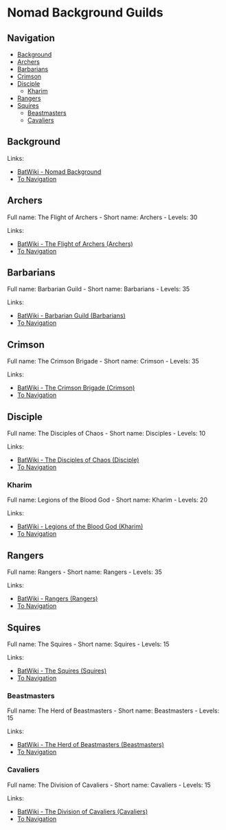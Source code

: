 # Nomad Background Guilds

## Navigation

- [Background](#background)
- [Archers](#archers)
- [Barbarians](#barbarians)
- [Crimson](#crimson)
- [Disciple](#disciple)
  - [Kharim](#kharim)
- [Rangers](#rangers)
- [Squires](#squires)
  - [Beastmasters](#beastmasters)
  - [Cavaliers](#cavaliers)

## Background

Links:

- [BatWiki - Nomad Background][BatWiki-Background]
- [To Navigation](#navigation)

## Archers

Full name: The Flight of Archers - Short name: Archers - Levels: 30

Links:

- [BatWiki - The Flight of Archers (Archers)][BatWiki-Archers]
- [To Navigation](#navigation)

## Barbarians

Full name: Barbarian Guild - Short name: Barbarians - Levels: 35

Links:

- [BatWiki - Barbarian Guild (Barbarians)][BatWiki-Barbarians]
- [To Navigation](#navigation)

## Crimson

Full name: The Crimson Brigade - Short name: Crimson - Levels: 35

Links:

- [BatWiki - The Crimson Brigade (Crimson)][BatWiki-Crimson]
- [To Navigation](#navigation)

## Disciple

Full name: The Disciples of Chaos - Short name: Disciples - Levels: 10

Links:

- [BatWiki - The Disciples of Chaos (Disciple)][BatWiki-Disciple]
- [To Navigation](#navigation)

### Kharim

Full name: Legions of the Blood God - Short name: Kharim - Levels: 20

Links:

- [BatWiki - Legions of the Blood God (Kharim)][BatWiki-Kharim]
- [To Navigation](#navigation)

## Rangers

Full name: Rangers - Short name: Rangers - Levels: 35

Links:

- [BatWiki - Rangers (Rangers)][BatWiki-Rangers]
- [To Navigation](#navigation)

## Squires

Full name: The Squires - Short name: Squires - Levels: 15

Links:

- [BatWiki - The Squires (Squires)][BatWiki-Squires]
- [To Navigation](#navigation)

### Beastmasters

Full name: The Herd of Beastmasters - Short name: Beastmasters - Levels: 15

Links:

- [BatWiki - The Herd of Beastmasters (Beastmasters)][BatWiki-Beastmasters]
- [To Navigation](#navigation)

### Cavaliers

Full name: The Division of Cavaliers - Short name: Cavaliers - Levels: 15

Links:

- [BatWiki - The Division of Cavaliers (Cavaliers)][BatWiki-Cavaliers]
- [To Navigation](#navigation)

[BatWiki-Archers]: https://taikajuoma.ovh/wiki/The_Flight_of_Archers
[BatWiki-Background]: https://taikajuoma.ovh/wiki/Nomad
[BatWiki-Barbarians]: https://taikajuoma.ovh/wiki/Barbarian_Guild
[BatWiki-Beastmasters]: https://taikajuoma.ovh/wiki/The_Herd_of_Beastmasters
[BatWiki-Cavaliers]: https://taikajuoma.ovh/wiki/The_Division_of_Cavaliers
[BatWiki-Crimson]: https://taikajuoma.ovh/wiki/The_Crimson_Brigade
[BatWiki-Disciple]: https://taikajuoma.ovh/wiki/The_Disciples_of_Chaos
[BatWiki-Kharim]: https://taikajuoma.ovh/wiki/Legions_of_the_Blood_God
[BatWiki-Rangers]: https://taikajuoma.ovh/wiki/Rangers
[BatWiki-Squires]: https://taikajuoma.ovh/wiki/The_Squires
